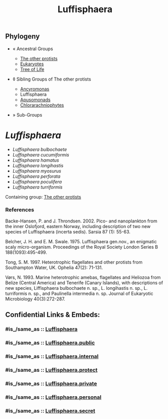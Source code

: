﻿---
title: Luffisphaera
---

## Phylogeny 

-   « Ancestral Groups  
    -   [The other protists](The_other_protists)
    -   [Eukaryotes](Eukaryotes)
    -   [Tree of Life](../../Tree_of_Life.md)

-   ◊ Sibling Groups of  The other protists
    -   [Ancyromonas](Ancyromonas.md)
    -   Luffisphaera
    -   [Apusomonads](Apusomonads.md)
    -   [Chlorarachniophytes](Chlorarachniophytes.md)

-   » Sub-Groups 

# *Luffisphaera* 

-   *Luffisphaera bulbochaete*
-   *Luffisphaera cucumiformis*
-   *Luffisphaera hamatus*
-   *Luffisphaera longihastis*
-   *Luffisphaera myosurus*
-   *Luffisphaera perforata*
-   *Luffisphaera poculifera*
-   *Luffisphaera turriformis*

Containing group: [The other protists](../Protist.md)

### References

Backe-Hansen, P. and J. Throndsen. 2002. Pico- and nanoplankton from the
inner Oslofjord, eastern Norway, including description of two new
species of Luffisphaera (incerta sedis). Sarsia 87 (1): 55-63.

Belcher, J. H. and E. M. Swale. 1975. Luffisphaera gen.nov., an
enigmatic scaly micro-organism. Proceedings of the Royal Society London
Series B 188(1093):495-499.

Tong, S. M. 1997. Heterotrophic flagellates and other protists from
Southampton Water, UK. Ophelia 47(2): 71-131.

Vørs, N. 1993. Marine heterotrophic amebas, flagellates and Heliozoa
from Belize (Central America) and Tenerife (Canary Islands), with
descriptions of new species, Liffisphaera bulbochaete n. sp., L.
longihastis n. sp., L. turriformis n. sp., and Paulinella intermedia n.
sp. Journal of Eukaryotic Microbiology 40(3):272-287.


## Confidential Links & Embeds: 

### #is_/same_as :: [Luffisphaera](/_Standards/bio/bio~Domain/Eukaryotes/Protist/Luffisphaera.md) 

### #is_/same_as :: [Luffisphaera.public](/_public/bio/bio~Domain/Eukaryotes/Protist/Luffisphaera.public.md) 

### #is_/same_as :: [Luffisphaera.internal](/_internal/bio/bio~Domain/Eukaryotes/Protist/Luffisphaera.internal.md) 

### #is_/same_as :: [Luffisphaera.protect](/_protect/bio/bio~Domain/Eukaryotes/Protist/Luffisphaera.protect.md) 

### #is_/same_as :: [Luffisphaera.private](/_private/bio/bio~Domain/Eukaryotes/Protist/Luffisphaera.private.md) 

### #is_/same_as :: [Luffisphaera.personal](/_personal/bio/bio~Domain/Eukaryotes/Protist/Luffisphaera.personal.md) 

### #is_/same_as :: [Luffisphaera.secret](/_secret/bio/bio~Domain/Eukaryotes/Protist/Luffisphaera.secret.md)

